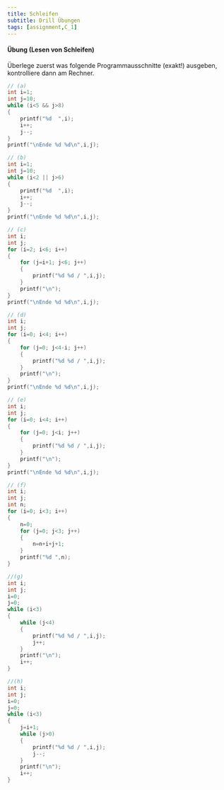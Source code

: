 ```yaml
---
title: Schleifen
subtitle: Drill Übungen
tags: [assignment,C_1]
---
```


#### Übung (Lesen von Schleifen)

Überlege zuerst was folgende Programmausschnitte (exakt!) ausgeben, kontrolliere dann am Rechner. 


```c
// (a)
int i=1;
int j=10;
while (i<5 && j>8) 
{
    printf("%d  ",i);
    i++;
    j--;
}
printf("\nEnde %d %d\n",i,j);
```


```c
// (b)
int i=1;
int j=10;
while (i<2 || j>6) 
{
    printf("%d  ",i);
    i++;
    j--;
}
printf("\nEnde %d %d\n",i,j);
```


```c
// (c)
int i;
int j;
for (i=2; i<6; i++) 
{
    for (j=i+1; j<6; j++) 
    {
        printf("%d %d / ",i,j);
    }
    printf("\n");
}
printf("\nEnde %d %d\n",i,j);
```


```c
// (d)
int i;
int j;
for (i=0; i<4; i++) 
{
    for (j=0; j<4-i; j++) 
    {
        printf("%d %d / ",i,j);
    }
    printf("\n");
}
printf("\nEnde %d %d\n",i,j);
```

```c
// (e)
int i;
int j;
for (i=0; i<4; i++) 
{
    for (j=0; j<i; j++) 
    {
        printf("%d %d / ",i,j);
    }
    printf("\n");
}
printf("\nEnde %d %d\n",i,j);
```

```c
// (f)
int i;
int j;
int n;
for (i=0; i<3; i++) 
{
    n=0;
    for (j=0; j<3; j++) 
    {
        n=n+i+j+1;
    }
    printf("%d ",n);
}
```

```c
//(g)
int i;
int j;
i=0;
j=0;
while (i<3) 
{
    while (j<4) 
    {
        printf("%d %d / ",i,j);
        j++;
    }
    printf("\n");
    i++;
}
```


```c
//(h)
int i;
int j;
i=0;
j=0;
while (i<3) 
{
    j=i+1;
    while (j>0) 
    {
        printf("%d %d / ",i,j);
        j--;
    }
    printf("\n");
    i++;
}
```

